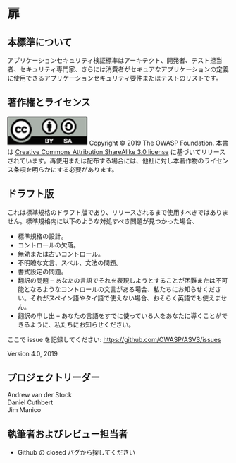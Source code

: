 # 扉

## 本標準について

アプリケーションセキュリティ検証標準はアーキテクト、開発者、テスト担当者、セキュリティ専門家、さらには消費者がセキュアなアプリケーションの定義に使用できるアプリケーションセキュリティ要件またはテストのリストです。

## 著作権とライセンス

![license](../images/license.png)
Copyright © 2019 The OWASP Foundation. 本書は [Creative Commons Attribution ShareAlike 3.0 license](https://creativecommons.org/licenses/by-sa/3.0/) に基づいてリリースされています。再使用または配布する場合には、他社に対し本著作物のライセンス条項を明らかにする必要があります。

## ドラフト版

これは標準規格のドラフト版であり、リリースされるまで使用すべきではありません。標準規格内に以下のような対処すべき問題が見つかった場合、

* 標準規格の設計。
* コントロールの欠落。
* 無効または古いコントロール。
* 不明瞭な文言、スペル、文法の問題。
* 書式設定の問題。
* 翻訳の問題 – あなたの言語でそれを表現しようとすることが困難または不可能となるようなコントロールの文言がある場合、私たちにお知らせください。それがスペイン語やタイ語で使えない場合、おそらく英語でも使えません。
* 翻訳の申し出 – あなたの言語をすでに使っている人をあなたに導くことができるように、私たちにお知らせください。

ここで issue を記録してください: https://github.com/OWASP/ASVS/issues

Version 4.0, 2019

## プロジェクトリーダー

Andrew van der Stock  
Daniel Cuthbert  
Jim Manico

## 執筆者およびレビュー担当者

- Github の closed バグから探してください
